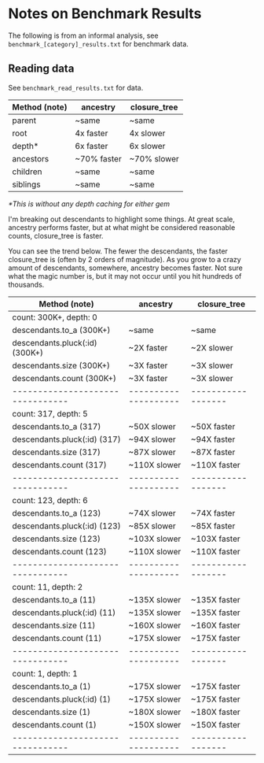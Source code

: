 # Notes on Benchmark Results
The following is from an informal analysis, see `benchmark_[category]_results.txt` for benchmark data.

## Reading data
See `benchmark_read_results.txt` for data.

| Method (note) | ancestry     | closure_tree |
|---------------|--------------|--------------|
| parent        | ~same        | ~same        |
| root          | 4x faster    | 4x slower    |
| depth*        | 6x faster    | 6x slower    |
| ancestors     | ~70% faster  | ~70% slower  |
| children      | ~same        | ~same        |
| siblings      | ~same        | ~same        |
_*This is without any depth caching for either gem_

I'm breaking out descendants to highlight some things. At great scale, ancestry performs faster, but at what might be considered reasonable counts, closure_tree is faster.

You can see the trend below. The fewer the descendants, the faster closure_tree is (often by 2 orders of magnitude). As you grow to a crazy amount of descendants, somewhere, ancestry becomes faster. Not sure what the magic number is, but it may not occur until you hit hundreds of thousands.

| Method (note)                  | ancestry           | closure_tree     |
|--------------------------------|--------------------|------------------|
| count: 300K+, depth: 0         |                    |                  |
| descendants.to_a (300K+)       | ~same              | ~same            |
| descendants.pluck(:id) (300K+) | ~2X faster         | ~2X slower       |
| descendants.size (300K+)       | ~3X faster         | ~3X slower       |
| descendants.count (300K+)      | ~3X faster         | ~3X slower       |
|--------------------------------|--------------------|------------------|
| count: 317, depth: 5           |                    |                  |
| descendants.to_a (317)         | ~50X slower        | ~50X faster      |
| descendants.pluck(:id) (317)   | ~94X slower        | ~94X faster      |
| descendants.size (317)         | ~87X slower        | ~87X faster      |
| descendants.count (317)        | ~110X slower       | ~110X faster     |
|--------------------------------|--------------------|------------------|
| count: 123, depth: 6           |                    |                  |
| descendants.to_a (123)         | ~74X slower        | ~74X faster      |
| descendants.pluck(:id) (123)   | ~85X slower        | ~85X faster      |
| descendants.size (123)         | ~103X slower       | ~103X faster     |
| descendants.count (123)        | ~110X slower       | ~110X faster     |
|--------------------------------|--------------------|------------------|
| count: 11, depth: 2            |                    |                  |
| descendants.to_a (11)          | ~135X slower       | ~135X faster     |
| descendants.pluck(:id) (11)    | ~135X slower       | ~135X faster     |
| descendants.size (11)          | ~160X slower       | ~160X faster     |
| descendants.count (11)         | ~175X slower       | ~175X faster     |
|--------------------------------|--------------------|------------------|
| count: 1, depth: 1             |                    |                  |
| descendants.to_a (1)           | ~175X slower       | ~175X faster     |
| descendants.pluck(:id) (1)     | ~175X slower       | ~175X faster     |
| descendants.size (1)           | ~180X slower       | ~180X faster     |
| descendants.count (1)          | ~150X slower       | ~150X faster     |
|--------------------------------|--------------------|------------------|

